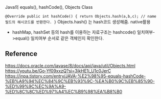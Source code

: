 Java의 equals(), hashCode(), Objects Class


`@Override public int hashCode() { return Objects.hash(a,b,c); // name 필드의 해시코드를 반환한다. }` Objects.hash() 는 hash코드 생성해줌. native활용
- hashMap, hashSet 등의 hash를 이용하는 자료구조는 hashcode() 일치여부->equal() 일치여부 순서로 같은 객체인지 확인한다. 

## Reference
https://docs.oracle.com/javase/8/docs/api/java/util/Objects.html
https://youtu.be/Go-Yf09xxzQ?si=3jkHE1i_U1c0JerC
https://inpa.tistory.com/entry/JAVA-%E2%98%95-equals-hashCode-%EB%A9%94%EC%84%9C%EB%93%9C-%EA%B0%9C%EB%85%90-%ED%99%9C%EC%9A%A9-%ED%8C%8C%ED%97%A4%EC%B9%98%EA%B8%B0